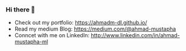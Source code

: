 ### Hi there 👋
- Check out my portfolio: https://ahmadm-dl.github.io/
- Read my medium Blog: https://medium.com/@ahmad-mustapha
- Conncet with me on LinkedIn: http://www.linkedin.com/in/ahmad-mustapha-ml
